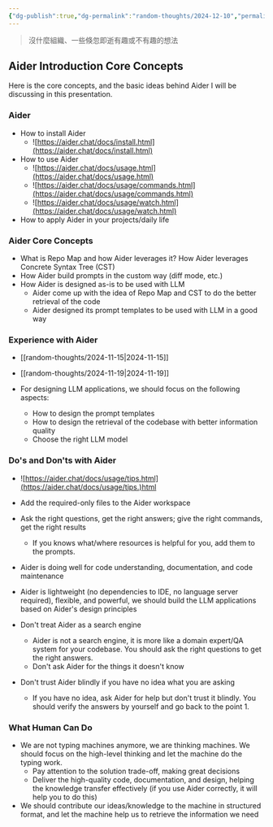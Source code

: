 ```yaml
---
{"dg-publish":true,"dg-permalink":"random-thoughts/2024-12-10","permalink":"/random-thoughts/2024-12-10/","title":"Random Thoughts","tags":["llm"]}
---
```


> 沒什麼組織、一些倏忽即逝有趣或不有趣的想法

## Aider Introduction Core Concepts

Here is the core concepts, and the basic ideas behind Aider I will be discussing in this presentation.

### Aider

- How to install Aider 
  - ![https://aider.chat/docs/install.html](https://aider.chat/docs/install.html)
- How to use Aider 
  - ![https://aider.chat/docs/usage.html](https://aider.chat/docs/usage.html)
  - ![https://aider.chat/docs/usage/commands.html](https://aider.chat/docs/usage/commands.html)
  - ![https://aider.chat/docs/usage/watch.html](https://aider.chat/docs/usage/watch.html)
- How to apply Aider in your projects/daily life

### Aider Core Concepts

- What is Repo Map and how Aider leverages it? How Aider leverages Concrete Syntax Tree (CST)
- How Aider build prompts in the custom way (diff mode, etc.)
- How Aider is designed as-is to be used with LLM
  - Aider come up with the idea of Repo Map and CST to do the better retrieval of the code
  - Aider designed its prompt templates to be used with LLM in a good way

### Experience with Aider

- [[random-thoughts/2024-11-15\|2024-11-15]]
- [[random-thoughts/2024-11-19\|2024-11-19]]

- For designing LLM applications, we should focus on the following aspects:
  - How to design the prompt templates
  - How to design the retrieval of the codebase with better information quality
  - Choose the right LLM model

### Do's and Don'ts with Aider

- ![https://aider.chat/docs/usage/tips.html](https://aider.chat/docs/usage/tips.)html
- Add the required-only files to the Aider workspace
- Ask the right questions, get the right answers; give the right commands, get the right results
  - If you knows what/where resources is helpful for you, add them to the prompts.
- Aider is doing well for code understanding, documentation, and code maintenance
- Aider is lightweight (no dependencies to IDE, no language server required), flexible, and powerful, we should build the LLM applications based on Aider's design principles

- Don't treat Aider as a search engine
  - Aider is not a search engine, it is more like a domain expert/QA system for your codebase. You should ask the right questions to get the right answers.
  - Don't ask Aider for the things it doesn't know
- Don't trust Aider blindly if you have no idea what you are asking
  - If you have no idea, ask Aider for help but don't trust it blindly. You should verify the answers by yourself and go back to the point 1.

### What Human Can Do

- We are not typing machines anymore, we are thinking machines. We should focus on the high-level thinking and let the machine do the typing work.
  - Pay attention to the solution trade-off, making great decisions
  - Deliver the high-quality code, documentation, and design, helping the knowledge transfer effectively (if you use Aider correctly, it will help you to do this)
- We should contribute our ideas/knowledge to the machine in structured format, and let the machine help us to retrieve the information we need
